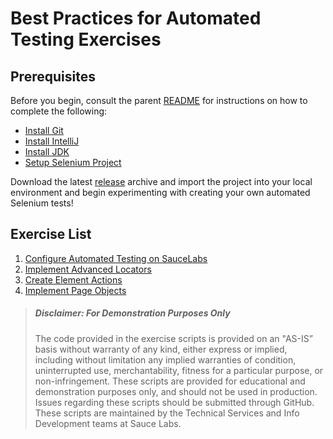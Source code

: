 # Best Practices for Automated Testing Exercises
## Prerequisites

Before you begin, consult the parent [README](../README.md#getting-started-with-selenium) for instructions on how to complete the following:

* [Install Git](../README.md#install-git)
* [Install IntelliJ](../README.md#install-intellij)
* [Install JDK](../README.md#install-the-jdk)
* [Setup Selenium Project](../README.md#setup-the-project)


Download the latest [release](https://github.com/saucelabs-training/Getting-Started-with-Selenium/releases) archive and import the project into your local environment and begin experimenting with creating your own automated Selenium tests! 

## Exercise List
1. [Configure Automated Testing on SauceLabs](exercise1.md)
2. [Implement Advanced Locators](exercise2.md)
3. [Create Element Actions](exercise3.md)
4. [Implement Page Objects](exercise4.md)

> ##### Disclaimer: For Demonstration Purposes Only
> The code provided in the exercise scripts is provided on an "AS-IS” basis without warranty of any kind, either express or implied, including without limitation any implied warranties of condition, uninterrupted use, merchantability, fitness for a particular purpose, or non-infringement. These scripts are provided for educational and demonstration purposes only, and should not be used in production. Issues regarding these scripts should be submitted through GitHub. These scripts are maintained by the Technical Services and Info Development teams at Sauce Labs.

    